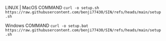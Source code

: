 
LINUX | MacOS COMMAND
`curl -o setup.sh https://raw.githubusercontent.com/benji77430/SIN/refs/heads/main/setup.sh`

Windows COMMAND
`curl -o setup.bat https://raw.githubusercontent.com/benji77430/SIN/refs/heads/main/setup.sh`
